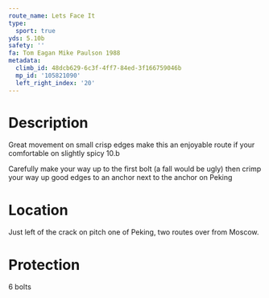 ```yaml
---
route_name: Lets Face It
type:
  sport: true
yds: 5.10b
safety: ''
fa: Tom Eagan Mike Paulson 1988
metadata:
  climb_id: 48dcb629-6c3f-4ff7-84ed-3f166759046b
  mp_id: '105821090'
  left_right_index: '20'
---
```

# Description
Great movement on small crisp edges make this an enjoyable route if your comfortable on slightly spicy 10.b

Carefully make your way up to the first bolt (a fall would be ugly) then crimp your way up good edges to an anchor next to the anchor on Peking

# Location
Just left of the crack on pitch one of Peking, two routes over from Moscow.

# Protection
6 bolts
